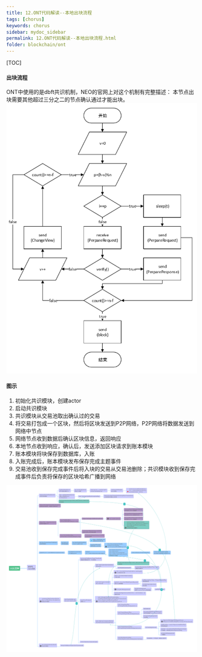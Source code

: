 ```yaml
---
title: 12.ONT代码解读--本地出块流程
tags: [chorus]
keywords: chorus
sidebar: mydoc_sidebar
permalink: 12.ONT代码解读--本地出块流程.html
folder: blockchain/ont
---
```

[TOC]
#### 出块流程
ONT中使用的是dbft共识机制，NEO的官网上对这个机制有完整描述：
本节点出块需要其他超过三分之二的节点确认通过才能出块。
![12-1](./lib/images/blockchain/ont/12-1.png)

#### 图示
1. 初始化共识模块，创建actor
2. 启动共识模块
3. 共识模块从交易池取出确认过的交易
4. 将交易打包成一个区块，然后将区块发送到P2P网络，P2P网络将数据发送到网络中节点
5. 网络节点收到数据后确认区块信息，返回响应
6. 本地节点收到响应，确认后，发送添加区块请求到账本模块
7. 账本模块将块保存到数据库，入账
8. 入账完成后，账本模块发布保存完成主题事件
9. 交易池收到保存完成事件后将入块的交易从交易池删除；共识模块收到保存完成事件后负责将保存的区块哈希广播到网络

![12-2](./lib/images/blockchain/ont/12-2.png)



